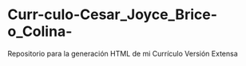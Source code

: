 # Curr-culo-Cesar_Joyce_Brice-o_Colina-
Repositorio para la generación HTML de mi Currículo Versión Extensa
